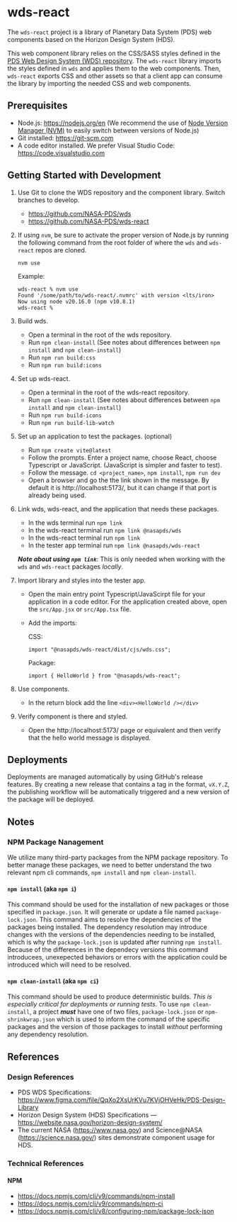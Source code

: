 # wds-react

The `wds-react` project is a library of Planetary Data System (PDS) web components based on the Horizon Design System (HDS).

This web component library relies on the CSS/SASS styles defined in the [PDS Web Design System (WDS) repository](https://github.com/nasa-pds/wds). The `wds-react` library imports the styles defined in `wds` and applies them to the web components. Then, `wds-react` exports CSS and other assets so that a client app can consume the library by importing the needed CSS and web components.

## Prerequisites

- Node.js: https://nodejs.org/en (We recommend the use of [Node Version Manager (NVM)](https://github.com/nvm-sh/nvm) to easily switch between versions of Node.js)
- Git installed: https://git-scm.com
- A code editor installed. We prefer Visual Studio Code: https://code.visualstudio.com

## Getting Started with Development

1. Use Git to clone the WDS repository and the component library. Switch branches to develop.
    - https://github.com/NASA-PDS/wds
    - https://github.com/NASA-PDS/wds-react

2. If using `nvm`, be sure to activate the proper version of Node.js by running the following command from the root folder of where the `wds` and `wds-react` repos are cloned.

    ```
    nvm use
    ```

    Example:

    ```
    wds-react % nvm use
    Found '/some/path/to/wds-react/.nvmrc' with version <lts/iron>
    Now using node v20.16.0 (npm v10.8.1)
    wds-react % 
    ```

3. Build wds.

    - Open a terminal in the root of the wds repository. 
    - Run `npm clean-install` (See notes about differences between `npm install` and `npm clean-install`)
    - Run `npm run build:css`
    - Run `npm run build:icons`

4. Set up wds-react.

    - Open a terminal in the root of the wds-react repository. 
    - Run `npm clean-install` (See notes about differences between `npm install` and `npm clean-install`)
    - Run `npm run build-icons`
    - Run `npm run build-lib-watch`

5. Set up an application to test the packages. (optional)

    - Run `npm create vite@latest`
    - Follow the prompts. Enter a project name, choose React, choose Typescript or JavaScript. (JavaScript is simpler and faster to test).
    - Follow the message. `cd <project_name>`, `npm install`, `npm run dev`
    - Open a browser and go the the link shown in the message. By default it is http://localhost:5173/, but it can change if that port is already being used.

6. Link wds, wds-react, and the application that needs these packages.

    - In the wds terminal run `npm link`
    - In the wds-react terminal run `npm link @nasapds/wds`
    - In the wds-react terminal run `npm link`
    - In the tester app terminal run `npm link @nasapds/wds-react`

    ___Note about using `npm link`___: This is only needed when working with the `wds` and `wds-react` packages _locally_.

7. Import library and styles into the tester app.

    - Open the main entry point Typescript/JavaScirpt file for your application in a code editor. For the application created above, open the `src/App.jsx` or `src/App.tsx` file.
    - Add the imports:

      CSS:
      ```
      import "@nasapds/wds-react/dist/cjs/wds.css";
      ```

      Package:
      ```
      import { HelloWorld } from "@nasapds/wds-react";
      ```

8. Use components.

    - In the return block add the line `<div><HelloWorld /></div>`

9. Verify component is there and styled.

    - Open the http://localhost:5173/ page or equivalent and then verify that the hello world message is displayed.

## Deployments

Deployments are managed automatically by using GitHub's release features. By creating a new release that contains a tag in the format, `vX.Y.Z`, the publishing workflow will be automatically triggered and a new version of the package will be deployed.

## Notes

### NPM Package Nanagement 

We utilize many third-party packages from the NPM package repository. To better manage these packages, we need to better understand the two relevant npm cli commands, `npm install` and `npm clean-install`.

#### `npm install` (aka `npm i`)

This command should be used for the installation of new packages or those specified in `package.json`. It will generate or update a file named `package-lock.json`. This command aims to resolve the dependencies of the packages being installed. The dependency resolution may introduce changes with the versions of the dependencies needing to be installed, which is why the `package-lock.json` is updated after running `npm install`. Because of the differences in the dependecy versions this command introducees, unexepected behaviors or errors with the application could be introduced which will need to be resolved.

#### `npm clean-install` (aka `npm ci`)

This command should be used to produce deterministic builds. _This is especially critical for deployments or running tests_. To use `npm clean-install`, a project ***must*** have one of two files, `package-lock.json` or `npm-shrinkwrap.json` which is used to inform the command of the specific packages and the version of those packages to install _without_ performing any dependency resolution.

## References

### Design References
- PDS WDS Specifications: https://www.figma.com/file/QqXo2XsUrKVu7KVjOHVeHk/PDS-Design-Library
- Horizon Design System (HDS) Specifications — https://website.nasa.gov/horizon-design-system/
- The current NASA (https://www.nasa.gov) and Science@NASA (https://science.nasa.gov/) sites demonstrate component usage for HDS.

### Technical References

#### NPM

- https://docs.npmjs.com/cli/v9/commands/npm-install
- https://docs.npmjs.com/cli/v9/commands/npm-ci
- https://docs.npmjs.com/cli/v8/configuring-npm/package-lock-json